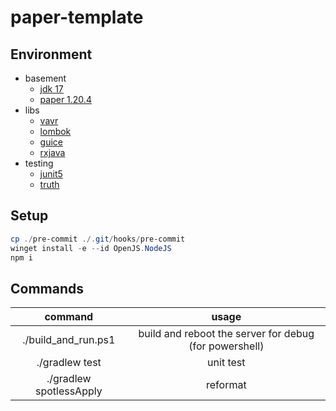 # paper-template

## Environment
- basement
  - [jdk 17](https://openjdk.java.net/projects/jdk/17/)
  - [paper 1.20.4](https://papermc.io/downloads/paper)
- libs
  - [vavr](https://docs.vavr.io/)
  - [lombok](https://projectlombok.org/)
  - [guice](https://github.com/google/guice)
  - [rxjava](https://github.com/ReactiveX/RxJava)
- testing
  - [junit5](https://junit.org/junit5/)
  - [truth](https://truth.dev/)

## Setup

```powershell
cp ./pre-commit ./.git/hooks/pre-commit
winget install -e --id OpenJS.NodeJS
npm i
```

## Commands

|         command         |                         usage                          |
|:-----------------------:|:------------------------------------------------------:|
|   ./build_and_run.ps1   | build and reboot the server for debug (for powershell) |
|     ./gradlew test      |                       unit test                        |
| ./gradlew spotlessApply |                        reformat                        |
